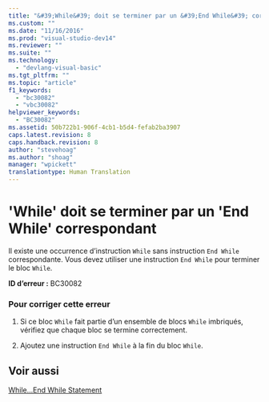 ```yaml
---
title: "&#39;While&#39; doit se terminer par un &#39;End While&#39; correspondant | Microsoft Docs"
ms.custom: ""
ms.date: "11/16/2016"
ms.prod: "visual-studio-dev14"
ms.reviewer: ""
ms.suite: ""
ms.technology: 
  - "devlang-visual-basic"
ms.tgt_pltfrm: ""
ms.topic: "article"
f1_keywords: 
  - "bc30082"
  - "vbc30082"
helpviewer_keywords: 
  - "BC30082"
ms.assetid: 50b722b1-906f-4cb1-b5d4-fefab2ba3907
caps.latest.revision: 8
caps.handback.revision: 8
author: "stevehoag"
ms.author: "shoag"
manager: "wpickett"
translationtype: Human Translation
---
```

# &#39;While&#39; doit se terminer par un &#39;End While&#39; correspondant
Il existe une occurrence d’instruction `While` sans instruction `End While` correspondante. Vous devez utiliser une instruction `End While` pour terminer le bloc `While`.  
  
 **ID d’erreur :** BC30082  
  
### Pour corriger cette erreur  
  
1.  Si ce bloc `While` fait partie d’un ensemble de blocs `While` imbriqués, vérifiez que chaque bloc se termine correctement.  
  
2.  Ajoutez une instruction `End While` à la fin du bloc `While`.  
  
## Voir aussi  
 [While...End While Statement](../../visual-basic/language-reference/statements/while-end-while-statement.md)
